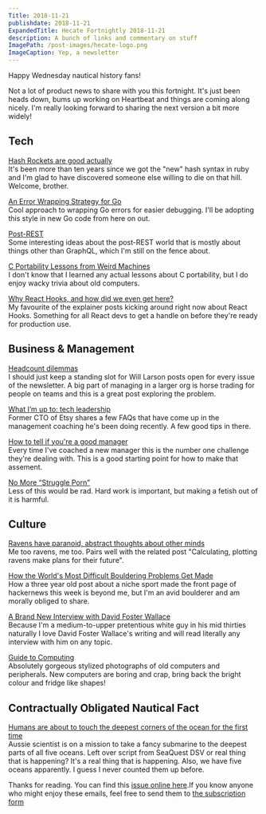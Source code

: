 ```yaml
---
Title: 2018-11-21
publishdate: 2018-11-21
ExpandedTitle: Hecate Fortnightly 2018-11-21
description: A bunch of links and commentary on stuff
ImagePath: /post-images/hecate-logo.png
ImageCaption: Yep, a newsletter
---
```

Happy Wednesday nautical history fans!

Not a lot of product news to share with you this fortnight. It's just been heads down, bums up working on Heartbeat and things are coming along nicely. I'm really looking forward to sharing the next version a bit more widely!

## Tech

[Hash Rockets are good actually](https://samphippen.com/hash-rockets-are-good-actually/)<br>
It's been more than ten years since we got the "new" hash syntax in ruby and I'm glad to have discovered someone else willing to die on that hill. Welcome, brother.

[An Error Wrapping Strategy for Go](https://dev.to/chuck_ha/an-error-wrapping-strategy-for-go-14i1)<br>
Cool approach to wrapping Go errors for easier debugging. I'll be adopting this style in new Go code from here on out.

[Post-REST](https://www.tbray.org/ongoing/When/201x/2018/11/18/Post-REST)<br>
Some interesting ideas about the post-REST world that is mostly about things other than GraphQL, which I'm still on the fence about.

[C Portability Lessons from Weird Machines](https://begriffs.com/posts/2018-11-15-c-portability.html?hn=1)<br>
I don't know that I learned any actual lessons about C portability, but I do enjoy wacky trivia about old computers.

[Why React Hooks, and how did we even get here?](https://medium.freecodecamp.org/why-react-hooks-and-how-did-we-even-get-here-aa5ed5dc96af)<br>
My favourite of the explainer posts kicking around right now about React Hooks. Something for all React devs to get a handle on before they're ready for production use.

## Business & Management

[Headcount dilemmas](https://lethain.com/headcount-dilemmas/)<br>
I should just keep a standing slot for Will Larson posts open for every issue of the newsletter. A big part of managing in a larger org is horse trading for people on teams and this is a great post exploring the problem.

[What I’m up to: tech leadership](http://laughingmeme.org/2018/11/12/what-im-up-to-tech-leadership/)<br>
Former CTO of Etsy shares a few FAQs that have come up in the management coaching he's been doing recently. A few good tips in there.

[How to tell if you're a good manager](https://qz.com/work/1447711/how-to-tell-if-youre-a-good-manager/)<br>
Every time I've coached a new manager this is the number one challenge they're dealing with. This is a good starting point for how to make that assement.

[No More “Struggle Porn”](https://link.medium.com/vswGWU3BGR)<br>
Less of this would be rad. Hard work is important, but making a fetish out of it is harmful.  

## Culture

[Ravens have paranoid, abstract thoughts about other minds](https://www.wired.co.uk/article/ravens-theory-of-mind)<br>
Me too ravens, me too. Pairs well with the related post "Calculating, plotting ravens make plans for their future". 

[How the World's Most Difficult Bouldering Problems Get Made](https://www.outsideonline.com/2017711/path-beta-flash-resistance-route-setters)<br>
How a three year old post about a niche sport made the front page of hackernews this week is beyond me, but I'm an avid boulderer and am morally obliged to share.

[A Brand New Interview with David Foster Wallace](https://electricliterature.com/a-brand-new-interview-with-david-foster-wallace-71c03223294b)<br>
Because I'm a medium-to-upper pretentious white guy in his mid thirties naturally I love David Foster Wallace's writing and will read literally any interview with him on any topic.

[Guide to Computing](https://www.docubyte.com/works/guide-to-computing/)<br>
Absolutely gorgeous stylized photographs of old computers and peripherals. New computers are boring and crap, bring back the bright colour and fridge like shapes!

## Contractually Obligated Nautical Fact

[Humans are about to touch the deepest corners of the ocean for the first time](https://www.businessinsider.com.au/submarine-to-visit-deepest-parts-of-the-ocean-in-five-deeps-expedition-2018-10?r=US&IR=T)<br>
Aussie scientist is on a mission to take a fancy submarine to the deepest parts of all five oceans. Left over script from SeaQuest DSV or real thing that is happening? It's a real thing that is happening. Also, we have five oceans apparently. I guess I never counted them up before.

Thanks for reading. You can find this [issue online here](https://hecate.co/newsletter/2018-11-21).If you know anyone who might enjoy these emails, feel free to send them to [the subscription form](https://emailoctopus.com/lists/5eac411b-30c7-11e8-a3c9-06b79b628af2/forms/subscribe)

